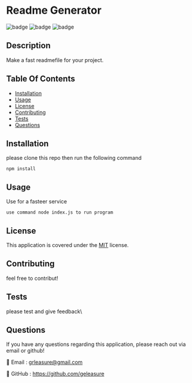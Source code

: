 
# Readme Generator
![badge](https://img.shields.io/badge/licence-MIT-green) ![badge](https://img.shields.io/badge/-Javascript-red) ![badge](https://img.shields.io/badge/-Node.js-red) 

## Description
Make a fast readmefile for your project.

## Table Of Contents

* [Installation](#-installation)
* [Usage](#-usage)
* [License](#-license)
* [Contributing](#-contributing)
* [Tests](#-tests)
* [Questions](#-questions)
  

## Installation

please clone this repo then run the following command

```
npm install
```



## Usage

Use for a fasteer service

```
use command node index.js to run program
```



## License

This application is covered under the [MIT](https://choosealicense.com/licenses/mit/) license.


## Contributing

feel free to contribut!


## Tests

please test and give feedback\


## Questions

If you have any questions regarding this application, please reach out via email or github!

📧 Email : grleasure@gmail.com

🤖 GitHub : https://github.com/geleasure

